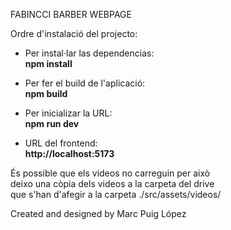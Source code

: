 FABINCCI BARBER WEBPAGE

Ordre d'instalació del projecto:<br>

- Per instal·lar las dependencias: <br>
    <b> npm install <br> </b>

- Per fer el build de l'aplicació: <br>
    <b> npm build <br> </b>

- Per inicializar la URL: <br>
    <b> npm run dev <br> </b>

- URL del frontend: <br>
    <b> http://localhost:5173 </b>

És possible que els videos no carreguin per això <br> 
deixo una còpia dels videos a la carpeta del drive <br>
que s'han d'afegir a la carpeta ./src/assets/videos/

Created and designed by Marc Puig López 
